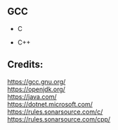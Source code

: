 GCC
---

- C

- C++

Credits:
--------
https://gcc.gnu.org/  
https://openjdk.org/  
https://java.com/  
https://dotnet.microsoft.com/  
https://rules.sonarsource.com/c/  
https://rules.sonarsource.com/cpp/